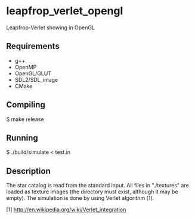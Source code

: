 leapfrop_verlet_opengl
======================

Leapfrop-Verlet showing in OpenGL

Requirements
------------

  -  g++
  -  OpenMP
  -  OpenGL/GLUT
  -  SDL2/SDL_image
  -  CMake

Compiling
---------

$ make release

Running
--------

$ ./build/simulate < test.in

Description
---------

The star catalog is read from the standard input. All files in 
"./textures" are loaded as texture images (the directory must exist, 
although it may be empty). The simulation is done by using Verlet algorithm [1].


[1] http://en.wikipedia.org/wiki/Verlet_integration


